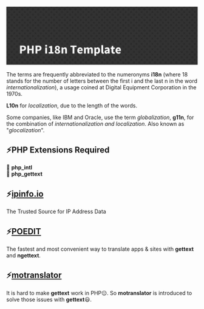 ![php i18n Template](./images/banner.png)

The terms are frequently abbreviated to the numeronyms **i18n** (where 18 stands for the number of letters between the first i and the last n in the word _internationalization_), a usage coined at Digital Equipment Corporation in the 1970s.

**L10n** for _localization_, due to the length of the words.

Some companies, like IBM and Oracle, use the term _globalization_, **g11n**, for the combination of _internationalization and localization_. Also known as "_glocalization_".

## ⚡PHP Extensions Required

🎯 **php_intl**<br>
🎯 **php_gettext**

## ⚡[ipinfo.io](https://ipinfo.io/)

The Trusted Source for IP Address Data

## ⚡[POEDIT](https://poedit.net/)

The fastest and most convenient way to translate apps & sites with **gettext** and **ngettext**.

## ⚡[motranslator](https://github.com/phpmyadmin/motranslator)

It is hard to make **gettext** work in PHP😑. So **motranslator** is introduced to solve those issues with **gettext**😃.
